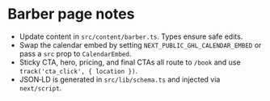 # Barber page notes

- Update content in `src/content/barber.ts`. Types ensure safe edits.
- Swap the calendar embed by setting `NEXT_PUBLIC_GHL_CALENDAR_EMBED` or pass a `src` prop to `CalendarEmbed`.
- Sticky CTA, hero, pricing, and final CTAs all route to `/book` and use `track('cta_click', { location })`.
- JSON‑LD is generated in `src/lib/schema.ts` and injected via `next/script`.


